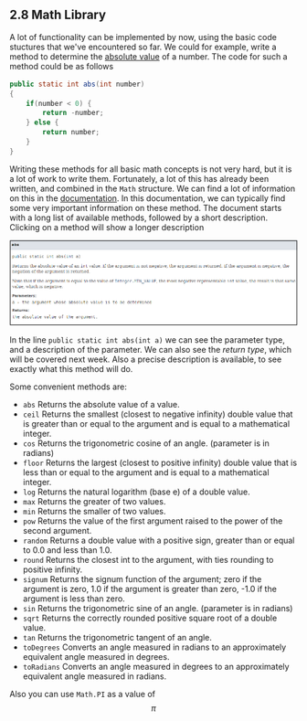 ## 2.8 Math Library

A lot of functionality can be implemented by now, using the basic code stuctures that we've encountered so far. We could for example, write a method to determine the [absolute value](https://en.wikipedia.org/wiki/Absolute_value) of a number. The code for such a method could be as follows

```java
public static int abs(int number)
{
    if(number < 0) {
        return -number;
    } else {
        return number;
    }
}
```

Writing these methods for all basic math concepts is not very hard, but it is a lot of work to write them. Fortunately, a lot of this has already been written, and combined in the `Math` structure. We can find a lot of information on this in the [documentation](https://docs.oracle.com/javase/8/docs/api/java/lang/Math.html). In this documentation, we can typically find some very important information on these method. The document starts with a long list of available methods, followed by a short description. Clicking on a method will show a longer description

![abs](images/2_8_abs.png)

In the line `public static int abs(int a)` we can see the parameter type, and a description of the parameter. We can also see the *return type*, which will be covered next week. Also a precise description is available, to see exactly what this method will do.

Some convenient methods are:

- `abs` Returns the absolute value of a value.
- `ceil` Returns the smallest (closest to negative infinity) double value that is greater than or equal to the argument and is equal to a mathematical integer.
- `cos` Returns the trigonometric cosine of an angle. (parameter is in radians)
- `floor` Returns the largest (closest to positive infinity) double value that is less than or equal to the argument and is equal to a mathematical integer.
- `log` Returns the natural logarithm (base e) of a double value.
- `max` Returns the greater of two values.
- `min` Returns the smaller of two values.
- `pow` Returns the value of the first argument raised to the power of the second argument.
- `random` Returns a double value with a positive sign, greater than or equal to 0.0 and less than 1.0.
- `round` Returns the closest int to the argument, with ties rounding to positive infinity.
- `signum` Returns the signum function of the argument; zero if the argument is zero, 1.0 if the argument is greater than zero, -1.0 if the argument is less than zero.
- `sin` Returns the trigonometric sine of an angle. (parameter is in radians)
- `sqrt` Returns the correctly rounded positive square root of a double value.
- `tan` Returns the trigonometric tangent of an angle.
- `toDegrees` Converts an angle measured in radians to an approximately equivalent angle measured in degrees.
- `toRadians` Converts an angle measured in degrees to an approximately equivalent angle measured in radians.

Also you can use `Math.PI` as a value of $$\pi$$

